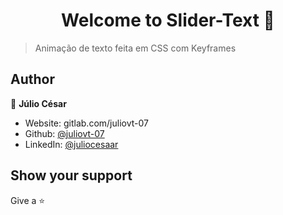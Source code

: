 <h1 align="center">Welcome to Slider-Text 👋</h1>
<p>
</p>

> Animação de texto feita em CSS com Keyframes

## Author

👤 **Júlio César**

* Website: gitlab.com/juliovt-07
* Github: [@juliovt-07](https://github.com/juliovt-07)
* LinkedIn: [@juliocesaar](https://linkedin.com/in/juliocesaar)

## Show your support

Give a ⭐️